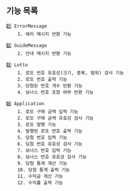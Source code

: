 ## 기능 목록
    1️⃣ ErrorMessage
        1. 에러 메시지 반환 기능

    2️⃣ GuideMessage
        2. 안내 메시지 반환 기능
    
    3️⃣ Lotto
        1. 로또 번호 유효성(크기, 중복, 범위) 검사 기능
        2. 로또 번호 출력 기능
        3. 당첨된 번호 개수 반환 기능
        4. 보너스 번호 포함 여부 반환 기능

    4️⃣ Application
        1. 로또 구매 금액 입력 기능
        2. 로또 구매 금액 유효성 검사 기능
        3. 로또 발행 기능
        4. 발행된 로또 번호 출력 기능
        5. 당첨 번호 입력 기능
        6. 딩첨 번호 유효성 검사 기능
        7. 보너스 번호 입력 기능
        8. 보너스 번호 유효성 검사 기능
        9. 당첨 통계 계산 기능
        10. 당첨 통계 출력 기능
        11. 수익금 계산 기능
        12. 수익률 출력 기능